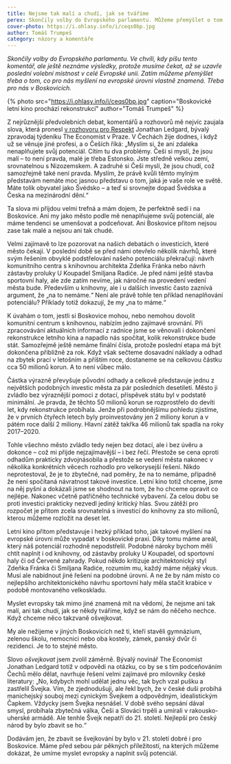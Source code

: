 ```yaml
---
title: Nejsme tak malí a chudí, jak se tváříme
perex: Skončily volby do Evropského parlamentu. Můžeme přemýšlet o tom, co pro nás myšlení na evropské úrovni vlastně znamená. Třeba pro nás v Boskovicích.
cover-photo: https://i.ohlasy.info/i/ceqs0bp.jpg
author: Tomáš Trumpeš
category: názory a komentáře
---
```


*Skončily volby do Evropského parlamentu. Ve chvíli, kdy píšu tento komentář, ale ještě neznáme výsledky, protože musíme čekat, až se uzavře poslední volební místnost v celé Evropské unii. Zatím můžeme přemýšlet třeba o tom, co pro nás myšlení na evropské úrovni vlastně znamená. Třeba pro nás v Boskovicích.*

{% photo src="https://i.ohlasy.info/i/ceqs0bp.jpg" caption="Boskovické letní kino prochází rekonstrukcí" author="Tomáš Trumpeš" %}

Z nejrůznější předvolebních debat, komentářů a rozhovorů mě nejvíc zaujala slova, která pronesl [v rozhovoru pro Respekt](https://www.respekt.cz/tydenik/2019/20/zastrelil-bych-svejka?issueId=100400) Jonathan Ledgard, bývalý zpravodaj týdeníku The Economist v Praze. V Čechách žije dodnes, i když už se věnuje jiné profesi, a o Češích říká: „Myslím si, že ani zdaleka nenaplňujete svůj potenciál. Cítím tu dva problémy. Češi si myslí, že jsou malí – to není pravda, malé je třeba Estonsko. Jste středně velkou zemí, srovnatelnou s Nizozemskem. A zadruhé si Češi myslí, že jsou chudí, což samozřejmě také není pravda. Myslím, že právě kvůli těmto mylným představám nemáte moc jasnou představu o tom, jaká je vaše role ve světě. Máte tolik obyvatel jako Švédsko – a teď si srovnejte dopad Švédska a Česka na mezinárodní dění.“

Ta slova mi přijdou velmi trefná a mám dojem, že perfektně sedí i na Boskovice. Ani my jako město podle mě nenaplňujeme svůj potenciál, ale máme tendenci se umenšovat a podceňovat. Ani Boskovice přitom nejsou zase tak malé a nejsou ani tak chudé. 

Velmi zajímavě to lze pozorovat na našich debatách o investicích, které město čekají. V poslední době se před námi otevřelo několik návrhů, které svým řešením obvyklé podstřelování našeho potenciálu překračují: návrh komunitního centra s knihovnou architekta Zdeňka Fránka nebo návrh zástavby proluky U Koupadel Smiljana Radiće. Je před námi ještě stavba sportovní haly, ale zde zatím nevíme, jak náročné na provedení vedení města bude. Především u knihovny, ale i u dalších investic často zaznívá argument, že „na to nemáme.“ Není ale právě tohle ten příklad nenaplňování potenciálu? Příklady totiž dokazují, že my „na to máme.“

K úvahám o tom, jestli si Boskovice mohou, nebo nemohou dovolit komunitní centrum s knihovnou, nabízím jedno zajímavé srovnání. Při zpracovávání aktuálních informací z radnice jsme se věnovali i dokončení rekonstrukce letního kina a napadlo nás spočítat, kolik rekonstrukce bude stát. Samozřejmě ještě nemáme finální čísla, protože poslední etapa má být dokončena přibližně za rok. Když však sečteme dosavadní náklady a odhad na zbytek prací v letošním a příštím roce, dostaneme se na celkovou částku cca 50 milionů korun. A to není vůbec málo.

Částka výrazně převyšuje původní odhady a celkově představuje jednu z největších podobných investic města za pár posledních desetiletí. Město ji zvládlo bez výraznější pomoci z dotací, příspěvek státu byl v podstatě minimální. Je pravda, že těchto 50 milionů korun se rozprostřelo do devíti let, kdy rekonstrukce probíhala. Jenže při podrobnějšímu pohledu zjistíme, že v prvních čtyřech letech byly proinvestovány jen 2 miliony korun a v pátém roce další 2 miliony. Hlavní zátěž takřka 46 milionů tak spadla na roky 2017–2020. 

Tohle všechno město zvládlo tedy nejen bez dotací, ale i bez úvěru a dokonce – což mi přijde nejzajímavější – i bez řečí. Přestože se cena oproti odhadům prakticky zdvojnásobila a přestože se vedení města nakonec v několika konkrétních věcech rozhodlo pro velkorysejší řešení. Nikdo neprotestoval, že je to zbytečné, nad poměry, že na to nemáme, případně že není spočítaná návratnost takové investice. Letní kino totiž chceme, jsme na něj pyšní a dokázali jsme se shodnout na tom, že ho chceme opravit co nejlépe. Nakonec včetně patřičného technické vybavení. Za celou dobu se proti investici prakticky nezvedl jediný kritický hlas. Svou zátěží pro rozpočet je přitom zcela srovnatelná s investicí do knihovny za sto milionů, kterou můžeme rozložit na deset let.

Letní kino přitom představuje i hezký příklad toho, jak takové myšlení na evropské úrovni může vypadat v boskovické praxi. Díky tomu máme areál, který náš potenciál rozhodně nepodstřelil. Podobné nároky bychom měli chtít naplnit i od knihovny, od zástavby proluky U Koupadel, od sportovní haly či od Červené zahrady. Pokud někdo kritizuje architektonický styl Zdeňka Fránka či Smiljana Radiće, rozumím mu, každý máme nějaký vkus. Musí ale nabídnout jiné řešení na podobné úrovni. A ne že by nám místo co nejlepšího architektonického návrhu sportovní haly měla stačit krabice v podobě montovaného velkoskladu.

Myslet evropsky tak mimo jiné znamená mít na vědomí, že nejsme ani tak malí, ani tak chudí, jak se někdy tváříme, když se nám do něčeho nechce. Když chceme něco takzvaně ošvejkovat.

My ale nežijeme v jiných Boskovicích než ti, kteří stavěli gymnázium, zelenou školu, nemocnici nebo oba kostely, zámek, panský dvůr či rezidenci. Je to to stejné město.

Slovo *ošvejkovat* jsem zvolil záměrně. Bývalý novinář The Economist Jonathan Ledgard totiž v odpovědi na otázku, co by se s tím podceňováním Čechů mělo dělat, navrhuje řešení velmi zajímavé pro milovníky české literatury: „No, kdybych mohl udělat jednu věc, tak bych vzal pušku a zastřelil Švejka. Vím, že zjednodušuji, ale řekl bych, že v české duši probíhá manichejský souboj mezi cynickým Švejkem a odpovědným, idealistickým Čapkem. Vždycky jsem Švejka nesnášel. V době svého sepsání dával smysl, probíhala zbytečná válka, Češi a Slováci trpěli a umírali v rakousko-uherské armádě. Ale tenhle Švejk nepatří do 21. století. Nejlepší pro český národ by bylo zbavit se ho.“

Dodávám jen, že zbavit se švejkování by bylo v 21. století dobré i pro Boskovice. Máme před sebou pár pěkných příležitostí, na kterých můžeme dokázat, že umíme myslet evropsky a naplnit svůj potenciál.
